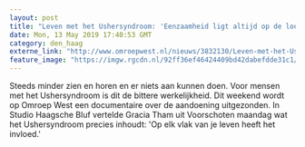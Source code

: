 ```yaml
---
layout: post
title: "Leven met het Ushersyndroom: 'Eenzaamheid ligt altijd op de loer'"
date: Mon, 13 May 2019 17:40:53 GMT
category: den_haag
externe_link: "http://www.omroepwest.nl/nieuws/3832130/Leven-met-het-Ushersyndroom-Eenzaamheid-ligt-altijd-op-de-loer"
feature_image: "https://imgw.rgcdn.nl/92ff36ef46424409bd42dabefdde31c1/opener/3832146.jpg"
---
```


Steeds minder zien en horen en er niets aan kunnen doen. Voor mensen met het Ushersyndroom is dit de bittere werkelijkheid. Dit weekend wordt op Omroep West een documentaire over de aandoening uitgezonden. In Studio Haagsche Bluf vertelde Gracia Tham uit Voorschoten maandag wat het Ushersyndroom precies inhoudt: 'Op elk vlak van je leven heeft het invloed.'
